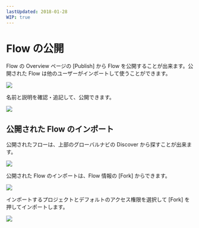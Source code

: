 ```yaml
---
lastUpdated: 2018-01-28
WIP: true
---
```


# Flow の公開

Flow の Overview ページの [Publish] から Flow を公開することが出来ます。公開された Flow は他のユーザーがインポートして使うことができます。

![](https://i.gyazo.com/e19b017ef07d53f1a3a0959af2af48e4.png)

名前と説明を確認・追記して、公開できます。

![](https://i.gyazo.com/cc23d123e109024feaa6e55fd216cfdf.png)

## 公開された Flow のインポート

公開されたフローは、上部のグローバルナビの Discover から探すことが出来ます。

![](https://i.gyazo.com/4136d49b76d386cfa67bf18f2545f58d.png)

公開された Flow のインポートは、Flow 情報の [Fork] からできます。

![](https://i.gyazo.com/499d2c82e2cfdd51eacc79b111dd5853.png)

インポートするプロジェクトとデフォルトのアクセス権限を選択して [Fork] を押してインポートします。

![](https://i.gyazo.com/274977625533f69f749d83c2855a89b6.png)
